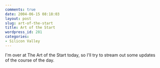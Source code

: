 ```yaml
---
comments: true
date: 2004-06-15 08:18:03
layout: post
slug: art-of-the-start
title: Art of the Start
wordpress_id: 281
categories:
- Silicon Valley
---
```


I'm over at The Art of the Start today, so I'll try to stream out some updates of the course of the day.
